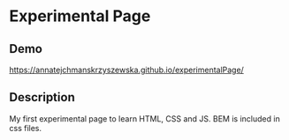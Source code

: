 # Experimental Page

## Demo
https://annatejchmanskrzyszewska.github.io/experimentalPage/

## Description

My first experimental page to learn HTML, CSS and JS. BEM is included in css files.